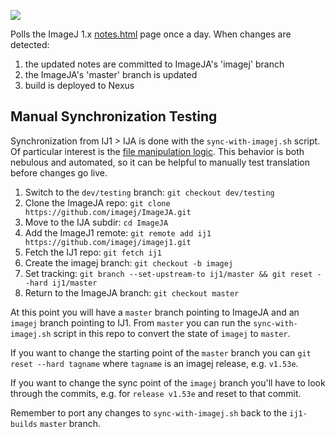 [![](https://travis-ci.com/imagej/ij1-builds.svg?branch=master)](https://app.travis-ci.com/imagej/ij1-builds)

Polls the ImageJ 1.x [notes.html](https://wsr.imagej.net/notes.html) page once a day. 
When changes are detected:
1) the updated notes are committed to ImageJA's 'imagej' branch 
2) the ImageJA's 'master' branch is updated
3) build is deployed to Nexus

## Manual Synchronization Testing

Synchronization from IJ1 > IJA is done with the `sync-with-imagej.sh` script. Of particular interest is the [file manipulation logic](https://github.com/imagej/ij1-builds/blob/a950440dcfaf8e67b3b21752d6d6ff26f2b346a6/sync-with-imagej.sh#L111-L118). This behavior is both nebulous and automated, so it can be helpful to manually test translation before changes go live.

1. Switch to the `dev/testing` branch: `git checkout dev/testing`
1. Clone the ImageJA repo: `git clone https://github.com/imagej/ImageJA.git`
1. Move to the IJA subdir: `cd ImageJA`
1. Add the ImageJ1 remote: `git remote add ij1 https://github.com/imagej/imagej1.git`
1. Fetch the IJ1 repo: `git fetch ij1`
1. Create the imagej branch: `git checkout -b imagej`
1. Set tracking: `git branch --set-upstream-to ij1/master && git reset --hard ij1/master`
1. Return to the ImageJA branch: `git checkout master`

At this point you will have a `master` branch pointing to ImageJA and an `imagej` branch pointing to IJ1. From `master` you can run the `sync-with-imagej.sh` script in this repo to convert the state of `imagej` to `master`.

If you want to change the starting point of the `master` branch you can `git reset --hard tagname` where `tagname` is an imagej release, e.g. `v1.53e`.

If you want to change the sync point of the `imagej` branch you'll have to look through the commits, e.g. for `release v1.53e` and reset to that commit.

Remember to port any changes to `sync-with-imagej.sh` back to the `ij1-builds` `master` branch.
